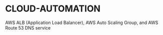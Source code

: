 # CLOUD-AUTOMATION
AWS ALB (Application Load Balancer), AWS Auto Scaling Group, and AWS Route 53 DNS service
